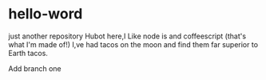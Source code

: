 # hello-word
just another repository
Hubot here,I Like node is and coffeescript (that's what I'm made of!)
I,ve had tacos on the moon and find them far superior to Earth tacos.

Add branch one
